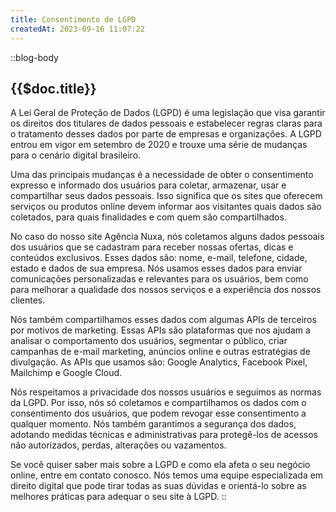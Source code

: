 ```yaml
---
title: Consentimento de LGPD
createdAt: 2023-09-16 11:07:22
---
```

::blog-body
## {{$doc.title}}

A Lei Geral de Proteção de Dados (LGPD) é uma legislação que visa garantir os direitos dos titulares de dados pessoais e estabelecer regras claras para o tratamento desses dados por parte de empresas e organizações. A LGPD entrou em vigor em setembro de 2020 e trouxe uma série de mudanças para o cenário digital brasileiro.

Uma das principais mudanças é a necessidade de obter o consentimento expresso e informado dos usuários para coletar, armazenar, usar e compartilhar seus dados pessoais. Isso significa que os sites que oferecem serviços ou produtos online devem informar aos visitantes quais dados são coletados, para quais finalidades e com quem são compartilhados.

No caso do nosso site Agência Nuxa, nós coletamos alguns dados pessoais dos usuários que se cadastram para receber nossas ofertas, dicas e conteúdos exclusivos. Esses dados são: nome, e-mail, telefone, cidade, estado e dados de sua empresa. Nós usamos esses dados para enviar comunicações personalizadas e relevantes para os usuários, bem como para melhorar a qualidade dos nossos serviços e a experiência dos nossos clientes.

Nós também compartilhamos esses dados com algumas APIs de terceiros por motivos de marketing. Essas APIs são plataformas que nos ajudam a analisar o comportamento dos usuários, segmentar o público, criar campanhas de e-mail marketing, anúncios online e outras estratégias de divulgação. As APIs que usamos são: Google Analytics, Facebook Pixel, Mailchimp e Google Cloud.

Nós respeitamos a privacidade dos nossos usuários e seguimos as normas da LGPD. Por isso, nós só coletamos e compartilhamos os dados com o consentimento dos usuários, que podem revogar esse consentimento a qualquer momento. Nós também garantimos a segurança dos dados, adotando medidas técnicas e administrativas para protegê-los de acessos não autorizados, perdas, alterações ou vazamentos.

Se você quiser saber mais sobre a LGPD e como ela afeta o seu negócio online, entre em contato conosco. Nós temos uma equipe especializada em direito digital que pode tirar todas as suas dúvidas e orientá-lo sobre as melhores práticas para adequar o seu site à LGPD.
::